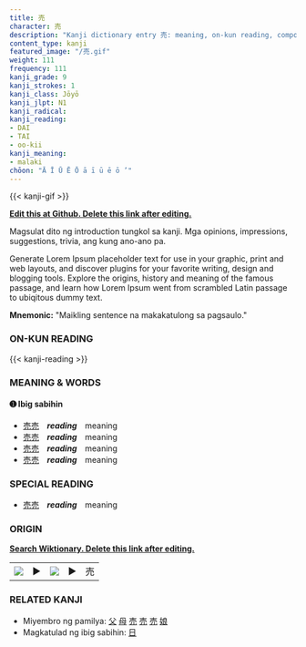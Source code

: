 ```yaml
---
title: 売
character: 売
description: "Kanji dictionary entry 売: meaning, on-kun reading, compounds, origin, related kanji"
content_type: kanji
featured_image: "/売.gif"
weight: 111
frequency: 111
kanji_grade: 9
kanji_strokes: 1
kanji_class: Jōyō
kanji_jlpt: N1
kanji_radical: 
kanji_reading: 
- DAI
- TAI
- oo-kii
kanji_meaning:
- malaki
chōon: "Ā Ī Ū Ē Ō ā ī ū ē ō ’"
---
```

[//]: # (Don't edit the line below. Kanji animated GIF code is automatically generated.)
{{< kanji-gif >}}

[//]: # (Edit below this line.)

**[Edit this at Github. Delete this link after editing.](https://github.com/tim0g/tim/tree/main/content/kanji/売/index.md)**

Magsulat dito ng introduction tungkol sa kanji. Mga opinions, impressions, suggestions, trivia, ang kung ano-ano pa.

Generate Lorem Ipsum placeholder text for use in your graphic, print and web layouts, and discover plugins for your favorite writing, design and blogging tools. Explore the origins, history and meaning of the famous passage, and learn how Lorem Ipsum went from scrambled Latin passage to ubiqitous dummy text.
 
**Mnemonic:** "Maikling sentence na makakatulong sa pagsaulo."

### ON-KUN READING

[//]: # (Don't edit the line below. ON-KUN READING code is automatically generated.)
{{< kanji-reading >}}

### MEANING & WORDS

#### ➊ **Ibig sabihin**
  - [売](../売)[売](../売)　***reading***　meaning
  - [売](../売)[売](../売)　***reading***　meaning
  - [売](../売)[売](../売)　***reading***　meaning
  - [売](../売)[売](../売)　***reading***　meaning

### SPECIAL READING
  - [売](../売)[売](../売)　***reading***　meaning

### ORIGIN

**[Search Wiktionary. Delete this link after editing.](https://wiktionary.org/wiki/売)**
<table class="kanji-table"><tr><td>
<img src="60px-売-bronze.svg.png">
</td><td>▶</td><td>
<img src="60px-売-oracle.svg.png">
</td><td>▶</td>
<td class="kanji-origin">売</td>
</tr></table>

### RELATED KANJI
- Miyembro ng pamilya: [父](../父) [母](../母) [売](../売) [売](../売) [売](../売) [娘](../娘)
- Magkatulad ng ibig sabihin: [日](../日)
